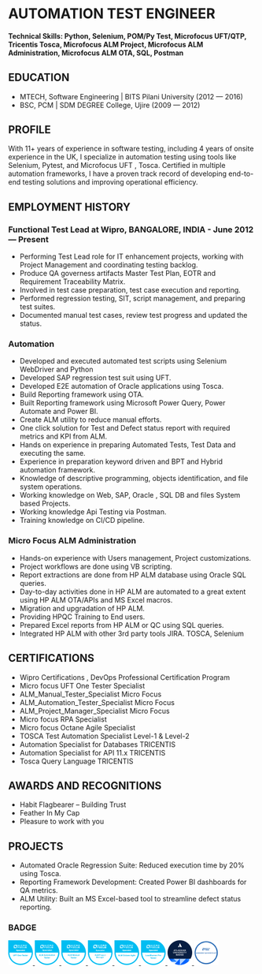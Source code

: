# AUTOMATION TEST ENGINEER 

#### Technical Skills: Python, Selenium, POM/Py Test, Microfocus UFT/QTP, Tricentis Tosca, Microfocus ALM Project, Microfocus ALM Administration, Microfocus ALM OTA, SQL, Postman


## EDUCATION								       		
- MTECH, Software Engineering | BITS Pilani University  (2012 — 2016)	 			        		
- BSC, PCM | SDM DEGREE College, Ujire (2009 — 2012)

## PROFILE
With 11+ years of experience in software testing, including 4 years of onsite experience in the UK, I specialize in automation testing using tools like Selenium, Pytest, and Microfocus UFT , Tosca. Certified in multiple automation frameworks, I have a proven track record of developing end-to-end testing solutions and improving operational efficiency.

## EMPLOYMENT HISTORY
### Functional Test Lead at Wipro, BANGALORE, INDIA   - June 2012 — Present
- Performing Test Lead role for IT enhancement projects, working with Project Management and coordinating testing backlog.
- Produce QA governess artifacts Master Test Plan, EOTR and Requirement Traceability Matrix.
- Involved in test case preparation, test case execution and reporting.
- Performed regression testing, SIT, script management, and preparing test suites.
- Documented manual test cases, review test progress and updated the status.

### Automation
- Developed and executed automated test scripts using Selenium WebDriver and Python
- Developed SAP regression test suit using UFT.
- Developed E2E automation of Oracle applications using Tosca.
- Build Reporting framework using OTA.
- Built Reporting framework using Microsoft Power Query, Power Automate and Power BI.
- Create ALM utility to reduce manual efforts.
- One click solution for Test and Defect status report with required metrics and KPI from ALM.
- Hands on experience in preparing Automated Tests, Test Data and executing the same.
- Experience in preparation keyword driven and BPT and Hybrid automation framework.
- Knowledge of descriptive programming, objects identification, and file system operations.
- Working knowledge on Web, SAP, Oracle , SQL DB and files System based Projects.
- Working knowledge Api Testing via Postman.
- Training knowledge on CI/CD pipeline.

### Micro Focus ALM Administration
- Hands-on experience with Users management, Project customizations. 
- Project workflows are done using VB scripting. 
- Report extractions are done from HP ALM database using Oracle SQL queries. 
- Day-to-day activities done in HP ALM are automated to a great extent using HP ALM OTA/APIs and MS Excel macros.
- Migration and upgradation of HP ALM. 
- Providing HPQC Training to End users. 
- Prepared Excel reports from HP ALM or QC using SQL queries. 
- Integrated HP ALM with other 3rd party tools JIRA. TOSCA, Selenium

## CERTIFICATIONS
- Wipro Certifications , DevOps Professional Certification Program
- Micro focus UFT One Tester Specialist 
- ALM_Manual_Tester_Specialist Micro Focus 
- ALM_Automation_Tester_Specialist Micro Focus 
- ALM_Project_Manager_Specialist Micro Focus 
- Micro focus RPA Specialist 
- Micro focus Octane Agile Specialist 
- TOSCA Test Automation Specialist Level-1 & Level-2 
- Automation Specialist for Databases TRICENTIS 
- Automation Specialist for API 11.x TRICENTIS 
- Tosca Query Language TRICENTIS

## AWARDS AND RECOGNITIONS
- Habit Flagbearer – Building Trust 
- Feather In My Cap 
- Pleasure to work with you

## PROJECTS
- Automated Oracle Regression Suite: Reduced execution time by 20% using Tosca.
- Reporting Framework Development: Created Power BI dashboards for QA metrics.
- ALM Utility: Built an MS Excel-based tool to streamline defect status reporting.


### BADGE

<a href="https://www.credly.com/go/NrnELu60" target="_blank">
    <img src="assets/img/UFT-One-Tester-Specialist.png" alt="UFT-One-Tester-Specialist" width="50">
</a>
<a href="https://www.credly.com/go/QXBluvVv" target="_blank">
    <img src="assets/img/ALM-Automation-Tester-Specialist.png" alt="ALM-Automation-Tester-Specialist" width="50">
</a>
<a href="https://www.credly.com/go/gAWIPWZh" target="_blank">
    <img src="assets/img/ALM-Manual-Tester-Specialist.png" alt="ALM-Manual-Tester-Specialist" width="50">
</a>
<a href="https://www.credly.com/go/sfTv6Wlo" target="_blank">
    <img src="assets/img/ALM-Project-Manager.png" alt="ALM-Project-Manager" width="50">
</a>
<a href="https://www.credly.com/go/jbwlKXe8" target="_blank">
    <img src="assets/img/ALM-Octane-Agiile-Specialist.png" alt="ALM-Project-Manager" width="50">
</a>
<a href="https://www.credly.com/go/cyYehmjW" target="_blank">
    <img src="assets/img/LoadRunner-Pro-Tester-Specialist.png" alt="LoadRunner-Pro-Tester-Specialist" width="50">
</a>

<a href="https://university.atlassian.com/student/award/omXqR266XRuoXNehVVNVDBhj" target="_blank">
    <img src="assets/img/jirafundamentals.png" alt="Jira Fundamentals" width="50">
</a>

<a href="https://verify.skilljar.com/c/mv49rm3nkd45" target="_blank">
    <img src="assets/img/Automation Specialist for API.png" alt="Automating web application testing" width="50">
</a>

<!-- <img src="assets/images/badges/cert1.png" style="margin-right: 10px;" alt="Certification 1"> -->